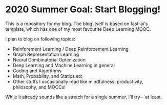 # 2020 Summer Goal: Start Blogging!

This is a repository for my blog. The blog itself is based on fast-ai's template, which has one of my most favourite Deep Learning MOOC.

I plan to blog on following topics:
- Reinforement Learning / Deep Reinforcement Learning
- Graph Representation Learning
- Neural Combinatorial Optimization
- Deep Learning and Machine Learning in general
- Coding and Algorithms
- Math, Probability, and Statics etc
- Other stuffs I occasionally read like mindfulness, productivity, philosophy, and MOOCs!

While it already sounds like a stretch for a single summer, I'll try-- at least.
